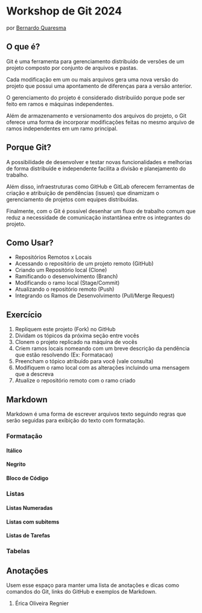 Workshop de Git 2024
======================

por [Bernardo Quaresma](mailto:bernardo@tegraf.puc-rio.br)


O que é?
--------

Git é uma ferramenta para gerenciamento distribuído de versões de um projeto composto por conjunto de arquivos e pastas.

Cada modificação em um ou mais arquivos gera uma nova versão do projeto que possui uma apontamento de diferenças para a versão anterior.

O gerenciamento do projeto é considerado distribuiído porque pode ser feito em ramos e máquinas independentes.

Além de armazenamento e versionamento dos arquivos do projeto, o Git oferece uma forma de incorporar modificações feitas no mesmo arquivo de ramos independentes em um ramo principal.


Porque Git?
-----------

A possibilidade de desenvolver e testar novas funcionalidades e melhorias de forma distribuíde e independente facilita a divisão e planejamento do trabalho.

Além disso, infraestruturas como GitHub e GitLab oferecem ferramentas de criação e atribuição de pendências (issues) que dinamizam o gerenciamento de projetos com equipes distribuídas.

Finalmente, com o Git é possível desenhar um fluxo de trabalho comum que reduz a necessidade de comunicação instantânea entre os integrantes do projeto.


Como Usar?
----------

  - Repositórios Remotos x Locais
  - Acessando o repositório de um projeto remoto (GitHub)
  - Criando um Repositório local (Clone)
  - Ramificando o desenvolvimento (Branch)
  - Modificando o ramo local (Stage/Commit)
  - Atualizando o repositório remoto (Push)
  - Integrando os Ramos de Desenvolvimento (Pull/Merge Request)


Exercício
---------

1. Repliquem este projeto (Fork) no GitHub
2. Dividam os tópicos da próxima seção entre vocês
3. Clonem o projeto replicado na máquina de vocês
4. Criem ramos locais nomeando com um breve descrição da pendência que estão resolvendo (Ex: Formatacao)
5. Preencham o tópico atribuído para você (vale consulta)
6. Modifiquem o ramo local com as alterações incluindo uma mensagem que a descreva
7. Atualize o repositório remoto com o ramo criado


Markdown
--------

Markdown é uma forma de escrever arquivos texto seguindo regras que serão seguidas para exibição do texto com formatação.

### Formatação

#### Itálico

#### Negrito

#### Bloco de Código

### Listas

#### Listas Numeradas

#### Listas com subitems

#### Listas de Tarefas

### Tabelas


Anotações
---------

Usem esse espaço para manter uma lista de anotações e dicas como comandos do Git, links do GitHub e exemplos de Markdown.

1. Érica Oliveira Regnier



